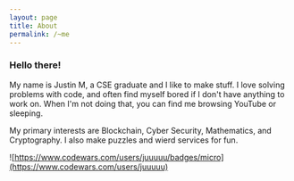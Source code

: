 ```yaml
---
layout: page
title: About
permalink: /~me
---
```


### Hello there!

My name is Justin M, a CSE graduate and I like to make stuff. 
I love solving problems with code, and often find myself bored if I don't have anything to work on. 
When I'm not doing that, you can find me browsing YouTube or sleeping.

My primary interests are Blockchain, Cyber Security, Mathematics, and Cryptography.
I also make puzzles and wierd services for fun.

![https://www.codewars.com/users/juuuuu/badges/micro](https://www.codewars.com/users/juuuuu)
